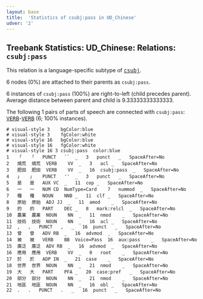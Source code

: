 ```yaml
---
layout: base
title:  'Statistics of csubj:pass in UD_Chinese'
udver: '2'
---
```


## Treebank Statistics: UD_Chinese: Relations: `csubj:pass`

This relation is a language-specific subtype of <tt><a href="zh-dep-csubj.html">csubj</a></tt>.

6 nodes (0%) are attached to their parents as `csubj:pass`.

6 instances of `csubj:pass` (100%) are right-to-left (child precedes parent).
Average distance between parent and child is 9.33333333333333.

The following 1 pairs of parts of speech are connected with `csubj:pass`: <tt><a href="zh-pos-VERB.html">VERB</a></tt>-<tt><a href="zh-pos-VERB.html">VERB</a></tt> (6; 100% instances).


~~~ conllu
# visual-style 3	bgColor:blue
# visual-style 3	fgColor:white
# visual-style 16	bgColor:blue
# visual-style 16	fgColor:white
# visual-style 16 3 csubj:pass	color:blue
1	「	「	PUNCT	``	_	3	punct	_	SpaceAfter=No
2	燒荒	燒荒	VERB	VV	_	3	acl	_	SpaceAfter=No
3	肥田	肥田	VERB	VV	_	16	csubj:pass	_	SpaceAfter=No
4	」	」	PUNCT	''	_	3	punct	_	SpaceAfter=No
5	是	是	AUX	VC	_	11	cop	_	SpaceAfter=No
6	一	一	NUM	CD	NumType=Card	7	nummod	_	SpaceAfter=No
7	種	種	NOUN	NNB	_	11	clf	_	SpaceAfter=No
8	原始	原始	ADJ	JJ	_	11	amod	_	SpaceAfter=No
9	的	的	PART	DEC	_	8	mark:relcl	_	SpaceAfter=No
10	農業	農業	NOUN	NN	_	11	nmod	_	SpaceAfter=No
11	技術	技術	NOUN	NN	_	16	acl	_	SpaceAfter=No
12	,	,	PUNCT	,	_	16	punct	_	SpaceAfter=No
13	曾	曾	ADV	RB	_	16	advmod	_	SpaceAfter=No
14	被	被	VERB	BB	Voice=Pass	16	aux:pass	_	SpaceAfter=No
15	廣泛	廣泛	ADV	RB	_	16	advmod	_	SpaceAfter=No
16	應用	應用	VERB	VV	_	0	root	_	SpaceAfter=No
17	於	於	ADP	IN	_	21	case	_	SpaceAfter=No
18	世界	世界	NOUN	NN	_	21	nmod	_	SpaceAfter=No
19	大	大	PART	PFA	_	20	case:pref	_	SpaceAfter=No
20	部分	部分	NOUN	NN	_	21	nmod	_	SpaceAfter=No
21	地區	地區	NOUN	NN	_	16	obl	_	SpaceAfter=No
22	.	.	PUNCT	.	_	16	punct	_	SpaceAfter=No

~~~


